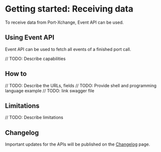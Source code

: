 # Getting started: Receiving data

To receive data from Port-Xchange, Event API can be used.

## Using Event API

Event API can be used to fetch all events of a finished port call. 

// TODO: Describe capabilities

## How to

// TODO: Describe the URLs, fields
// TODO: Provide shell and programming language example
// TODO: link swagger file

## Limitations

// TODO: Describe limitations

## Changelog

Important updates for the APIs will be published on the [Changelog](/sending-data/changelog.md) page.
